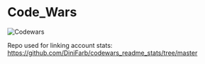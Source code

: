 # Code_Wars


![Codewars](https://github.r2v.ch/codewars?user=WCM&name=true&top_languages=true&stroke=black&theme=nightowl)
<br>

Repo used for linking account stats: https://github.com/DiniFarb/codewars_readme_stats/tree/master
